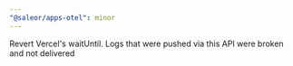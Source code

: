 ```yaml
---
"@saleor/apps-otel": minor
---
```


Revert Vercel's waitUntil. Logs that were pushed via this API were broken and not delivered
